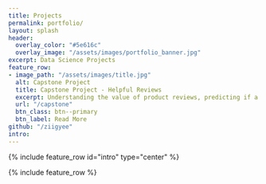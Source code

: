 ```yaml
---
title: Projects
permalink: portfolio/
layout: splash
header:
  overlay_color: "#5e616c"
  overlay_image: "/assets/images/portfolio_banner.jpg"
excerpt: Data Science Projects
feature_row:
- image_path: "/assets/images/title.jpg"
  alt: Capstone Project
  title: Capstone Project - Helpful Reviews
  excerpt: Understanding the value of product reviews, predicting if a review is 'Helpful' or 'Not', leading to actionable business insights.
  url: "/capstone"
  btn_class: btn--primary
  btn_label: Read More
github: "/ziigyee"
intro: 
---
```


{% include feature_row id="intro" type="center" %}

{% include feature_row %}
